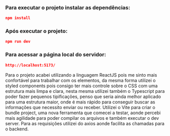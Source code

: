 ### Para executar o projeto instalar as dependências:

```json
npm install
```

### Após executar o projeto:

```json
npm run dev
```

### Para acessar a página local do servidor:

```json
http://localhost:5173/
```

Para o projeto acabei utilizando a linguagem ReactJS pois me sinto mais confortável para trabalhar com os elementos, da mesma forma utilizei o styled components pois consigo ter mais controle sobre o CSS com uma estrutura mais limpa e clara, nesta mesma utilizei também o Typescript para poder fazer pequenos tipificações, penso que seria ainda melhor aplicado para uma estrutura maior, onde é mais rápido para conseguir buscar as informações que necessito enviar ou receber. Utilizei o Vite para criar o bundle project, uma nova ferramenta que comecei a testar, aonde percebi mais agilidade para poder compilar os arquivos e também executar o dev server. Para as requisições utilizei do axios aonde facilita as chamadas para o backend.